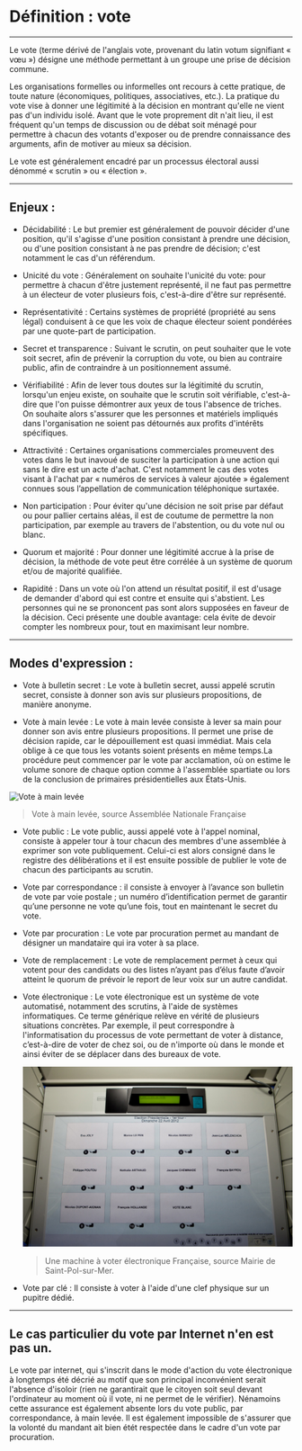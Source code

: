 # Définition : vote
---

Le vote (terme dérivé de l'anglais vote, provenant du latin votum signifiant « vœu ») désigne une méthode permettant à un groupe une prise de décision commune. 

Les organisations formelles ou informelles ont recours à cette pratique, de toute nature (économiques, politiques, associatives, etc.). La pratique du vote vise à donner une légitimité à la décision en montrant qu'elle ne vient pas d'un individu isolé. Avant que le vote proprement dit n'ait lieu, il est fréquent qu'un temps de discussion ou de débat soit ménagé pour permettre à chacun des votants d'exposer ou de prendre connaissance des arguments, afin de motiver au mieux sa décision.

Le vote est généralement encadré par un processus électoral aussi dénommé « scrutin » ou « élection ».

---

## Enjeux : 

* Décidabilité : 
Le but premier est généralement de pouvoir décider d'une position, qu'il s'agisse d'une position consistant à prendre une décision, ou d'une position consistant à ne pas prendre de décision; c'est notamment le cas d'un référendum.

* Unicité du vote :
Généralement on souhaite l'unicité du vote: pour permettre à chacun d'être justement représenté, il ne faut pas permettre à un électeur de voter plusieurs fois, c'est-à-dire d'être sur représenté.

* Représentativité :
Certains systèmes de propriété (propriété au sens légal) conduisent à ce que les voix de chaque électeur soient pondérées par une quote-part de participation.

* Secret et transparence :
Suivant le scrutin, on peut souhaiter que le vote soit secret, afin de prévenir la corruption du vote, ou bien au contraire public, afin de contraindre à un positionnement assumé.

* Vérifiabilité :
Afin de lever tous doutes sur la légitimité du scrutin, lorsqu'un enjeu existe, on souhaite que le scrutin soit vérifiable, c'est-à-dire que l'on puisse démontrer aux yeux de tous l'absence de triches. On souhaite alors s'assurer que les personnes et matériels impliqués dans l'organisation ne soient pas détournés aux profits d'intérêts spécifiques.

* Attractivité :
Certaines organisations commerciales promeuvent des votes dans le but inavoué de susciter la 
participation à une action qui sans le dire est un acte d'achat. C'est notamment le cas des votes visant à l'achat par « numéros de services à valeur ajoutée » également connues sous l’appellation de communication téléphonique surtaxée.

* Non participation :
Pour éviter qu'une décision ne soit prise par défaut ou pour pallier certains aléas, il est de coutume de permettre la non participation, par exemple au travers de l'abstention, ou du vote nul ou blanc.

* Quorum et majorité :
Pour donner une légitimité accrue à la prise de décision, la méthode de vote peut être corrélée à un système de quorum et/ou de majorité qualifiée.

* Rapidité :
Dans un vote où l'on attend un résultat positif, il est d'usage de demander d'abord qui est contre et ensuite qui s'abstient. Les personnes qui ne se prononcent pas sont alors supposées en faveur de la décision. Ceci présente une double avantage: cela évite de devoir compter les nombreux pour, tout en maximisant leur nombre.

---

## Modes d'expression : 

* Vote à bulletin secret : Le vote à bulletin secret, aussi appelé scrutin secret, consiste à donner son avis sur plusieurs propositions, de manière anonyme. 

* Vote à main levée : 
Le vote à main levée consiste à lever sa main pour donner son avis entre plusieurs propositions. Il permet une prise de décision rapide, car le dépouillement est quasi immédiat. Mais cela oblige à ce que tous les votants soient présents en même temps.La procédure peut commencer par le vote par acclamation, où on estime le volume sonore de chaque option comme à l'assemblée spartiate ou lors de la conclusion de primaires présidentielles aux États-Unis.

![Vote à main levée](../../images/vote-main-levée.jpg)
>
> Vote à main levée, source Assemblée Nationale Française

* Vote public :
Le vote public, aussi appelé vote à l'appel nominal, consiste à appeler tour à tour chacun des membres d'une assemblée à exprimer son vote publiquement. Celui-ci est alors consigné dans le registre des délibérations et il est ensuite possible de publier le vote de chacun des participants au scrutin.

* Vote par correspondance :
il consiste à envoyer à l’avance son bulletin de vote par voie postale ; un numéro d’identification permet de garantir qu’une personne ne vote qu’une fois, tout en maintenant le secret du vote.

* Vote par procuration : Le vote par procuration permet au mandant de désigner un mandataire qui ira voter à sa place. 

* Vote de remplacement :
Le vote de remplacement permet à ceux qui votent pour des candidats ou des listes n’ayant pas d’élus faute d’avoir atteint le quorum de prévoir le report de leur voix sur un autre candidat.

* Vote électronique :
Le vote électronique est un système de vote automatisé, notamment des 
scrutins, à l'aide de systèmes informatiques. Ce terme générique relève en vérité de plusieurs situations concrètes. Par exemple, il peut correspondre à l'informatisation du processus de vote permettant de voter à distance, c’est-à-dire de voter de chez soi, ou de n'importe où dans le monde et ainsi éviter de se déplacer dans des bureaux de vote.

    ![Une machine à voter électronique Française](../../images/vote-electronique-france.jpg)
    >
    > Une machine à voter électronique Française, source Mairie de Saint-Pol-sur-Mer.

* Vote par clé : 
Il consiste à voter à l'aide d'une clef physique sur un pupitre dédié.

---

## Le cas particulier du vote par Internet n'en est pas un.
Le vote par internet, qui s'inscrit dans le mode d'action du vote électronique à longtemps été décrié au motif que son principal inconvénient serait l'absence d'isoloir (rien ne garantirait que le citoyen soit seul devant l'ordinateur au moment où il vote, ni ne permet de le vérifier). Nénamoins cette assurance est également absente lors du vote public, par correspondance, à main levée. Il est également impossible de s'assurer que la volonté du mandant ait bien étét respectée dans le cadre d'un vote par procuration.
